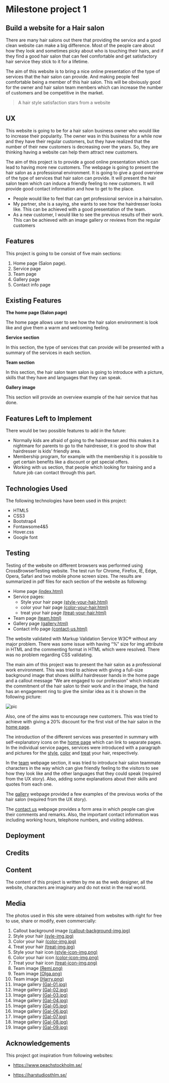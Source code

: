 # Milestone project 1 
## Build a website for a Hair salon

There are many hair salons out there that providing the service and a good clean website can make a big difference. 
Most of the people care about how they look and sometimes picky about who is touching their hairs, and if they find 
a good hair salon that can feel comfortable and get satisfactory hair service they stick to it for a lifetime. 
  
The aim of this website is to bring a nice online presentation of the type of services that the hair salon can provide. 
And making people feel comfortable being a member of this hair salon. This will be obviously good for the owner and hair salon team members 
which can increase the number of customers and be competitive in the market.

> A hair style satisfaction stars from a website

## UX

This website is going to be for a hair salon business owner who would like to increase their popularity. 
The owner was in this business for a while now and they have their regular customers, 
but they have realized that the number of their new customers is decreasing over the years. 
So, they are thinking having a website can help them attract new customers.

The aim of this project is to provide a good online presentation which can lead to having more new customers. 
The webpage is going to present the hair salon as a professional environment. 
It is going to give a good overview of the type of services that hair salon can provide. 
It will present the hair salon team which can induce a friendly feeling to new customers. 
It will provide good contact information and how to get to the place.

* People would like to feel that can get professional service in a hairsalon.
* My partner, she is a saying, she wants to see how the hairdresser looks like. 
  This can be achieved with a good presentation of the team.
* As a new customer, I would like to see the previous results of their work. 
  This can be achieved with an image gallery or reviews from the regular customers

## Features

This project is going to be consist of five main sections:

1. Home page (Salon page).
2.	Service page
3.	Team page
4.	Gallery page
5.	Contact info page

## Existing Features

**The home page (Salon page)**

The home page allows user to see how the hair salon environment is look like and give them a warm and welcoming feeling.

**Service section**

In this section, the type of services that can provide will be presented with a summary of the services in each section.

**Team section**

In this section, the hair salon team salon is going to introduce with a picture, skills that they have and languages that they can speak.

**Gallery image**

This section will provide an overview example of the hair service that has done.

## Features Left to Implement

There would be two possible features to add in the future:

* Normally kids are afraid of going to the hairdresser and this makes it a nightmare for parents to go to the hairdresser, 
it is good to show that hairdresser is kids’ friendly area.
* Membership program, for example with the membership it is possible to get certain benefits like a discount or get special offers.
* Working with us section, that people which looking for training and a future job can contact through this part.

## Technologies Used

The following technologies have been used in this project:

* HTML5
* CSS3
* Bootstrap4
* Fontawsome4&5
* Hover.css
* Google font

## Testing

Testing of the website on different browsers was performed using CrossBrowserTesting website. 
The test run for Chrome, Firefox, IE, Edge, Opera, Safari and two mobile phone screen sizes. 
The results are summarized in pdf files for each section of the website as following: 

- Home page [(index.html)](https://github.com/MajPaji/Milestone-Project-1/blob/master/testing/home.pdf)
- Service pages:
    - Style your hair page [(style-your-hair.html)](https://github.com/MajPaji/Milestone-Project-1/blob/master/testing/services_style_your_hair.pdf)
    - color your hair page [(color-your-hair.html)](https://github.com/MajPaji/Milestone-Project-1/blob/master/testing/services_color_your_hair.pdf)
    - treat your hair page [(treat-your-hair.html)](https://github.com/MajPaji/Milestone-Project-1/blob/master/testing/services_treat_your_hair.pdf)
- Team page [(team.html)](https://github.com/MajPaji/Milestone-Project-1/blob/master/testing/team.pdf)
- Gallery page [(gallery.html)](https://github.com/MajPaji/Milestone-Project-1/blob/master/testing/gallery.pdf)
- Contact info page [(contact-us.html)](https://github.com/MajPaji/Milestone-Project-1/blob/master/testing/contact_us.pdf)

The website validated with Markup Validation Service W3C® without any major problem. 
There was some issue with having “%” size for img attribute in HTML and the commenting format in HTML which were resolved. 
There was no problem regarding CSS validating.

The main aim of this project was to present the hair salon as a professional work environment. 
This was tried to achieve with giving a full-size background image that shows skillful hairdresser hands 
in the home page and a callout message “We are engaged to our profession” which indicate the commitment of 
the hair salon to their work and in the image, the hand has an engagement ring to give 
the similar idea as it is shown in the following picture:

![pic](https://github.com/MajPaji/Milestone-Project-1/blob/master/testing/story_home_page.png)


Also, one of the aims was to encourage new customers. 
This was tried to achieve with giving a 20% discount for the first visit of the hair salon in the [home page](https://majpaji.github.io/Milestone-Project-1/index.html).

The introduction of the different services was presented in summary with self-explanatory icons on the [home page](https://majpaji.github.io/Milestone-Project-1/index.html) which can link to separate pages. 
In the individual service pages, services were introduced with a paragraph and pictures for the [style](https://majpaji.github.io/Milestone-Project-1/style-your-hair.html), 
[color](https://majpaji.github.io/Milestone-Project-1/color-your-hair.html) and [treat](https://majpaji.github.io/Milestone-Project-1/treat-your-hair.html) your hair, respectively.

In the [team](https://majpaji.github.io/Milestone-Project-1/team.html) webpage section, it was tried to introduce hair salon teammate characters in the way which can give friendly feeling to the visitors 
to see how they look like and the other languages that they could speak (required from the UX story). 
Also, adding some explanations about their skills and quotes from each one.

The [gallery](https://majpaji.github.io/Milestone-Project-1/gallery.html) webpage provided a few examples of the previous works of the hair salon (required from the UX story).

The [contact us](https://majpaji.github.io/Milestone-Project-1/contact-us.html) webpage provides a form area in which people can give their comments and remarks. 
Also, the important contact information was including working hours, telephone numbers, and visiting address.



## Deployment

## Credits

## Content

The content of this project is written by me as the web designer, all the website, characters are imaginary and do not exist in the real world.

## Media

The photos used in this site were obtained from websites with right for free to use, share or modify, even commercially:

1. Callout background image [(callout-background-img.jpg)](https://www.goodfon.com/wallpaper/stylist-fingers-hairdresser-comb-scissors.html)
2. Style your hair [(syle-img.jpg)](https://pixabay.com/photos/hair-marriage-bride-woman-whites-2089548/)
3. Color your hair [(color-img.jpg)](https://pixabay.com/photos/pink-hair-hairstyle-women-young-1450045/)
4. Treat your hair [(treat-img.jpg)](https://pixabay.com/photos/girl-woman-model-brunette-924868/)
5. Style your hair icon [(style-icon-img.png)](https://freesvg.org/scissors-cut-hair)
6. Color your hair icon [(color-icon-img.png)](https://www.needpix.com/photo/download/595920/blood-paint-splat-stain-free-vector-graphics-free-pictures-free-photos-free-images-royalty-free)
7. Treat your hair icon [(treat-icon-img.png)](https://svgsilh.com/image/38673.html)
8. Team image [(Remi.png)](https://pixabay.com/photos/woman-portrait-headshot-female-4525646/)
9. Team image [(Olga.png)](https://pixabay.com/photos/business-woman-person-young-female-2180509/)
10. Team image [(Harry.png)](https://unsplash.com/photos/cCvnG-937HE)
11. Image gallery [(Gal-01.jpg)](https://unsplash.com/photos/yq2zyWLzaR0)
12. Image gallery [(Gal-02.jpg)](https://unsplash.com/photos/A8WIBd73a6E)
13. Image gallery [(Gal-03.jpg)](https://unsplash.com/photos/N57BXCt7LDU)
14. Image gallery [(Gal-04.jpg)](https://unsplash.com/photos/lMMdMdsFP-c)
15. Image gallery [(Gal-05.jpg)](https://unsplash.com/photos/W6cwaL7PMSw)
16. Image gallery [(Gal-06.jpg)](https://unsplash.com/photos/J7Cf1Gch49E)
17. Image gallery [(Gal-07.jpg)](https://unsplash.com/photos/tLKOj6cNwe0)
18. Image gallery [(Gal-08.jpg)](https://unsplash.com/photos/ORCPTrkkezw)
19. Image gallery [(Gal-09.jpg)](https://unsplash.com/photos/pZTVa_Gt1f8)


## Acknowledgements

This project got inspiration from following websites:

* https://www.peachstockholm.se/

* https://harstudiosthlm.se/



